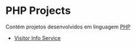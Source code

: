 # PHP Projects
<p>Contém projetos desenvolvidos em linguagem <a target="_blank" href="http://php.net/">PHP</a></p>
<ul>
  <li><a href="service-visitor">Visitor Info Service</a></li>
</ul>